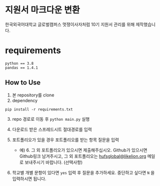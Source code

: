 # 지원서 마크다운 변환

한국외국어대학교 글로벌캠퍼스 멋쟁이사자처럼 10기 지원서 관리를 위해 제작했습니다.

# requirements

```
python == 3.8
pandas == 1.4.1
```

## How to Use

1. 본 repository를 clone
2. dependency

```
pip install -r requirements.txt
```

3. repo 경로로 이동 후 `python main.py` 실행
4. 다운로드 받은 스프레드시트 절대경로를 입력
5. 포트폴리오가 있을 경우 포트폴리오를 받는 항목 질문을 입력

   - 예) 6. 그 외 포트폴리오가 있으시면 제출해주십시오. Github가 있으시면 Github링크 남겨주시고, 그 외 포트폴리오는 hufsglobal@likelion.org 메일로 보내주시기 바랍니다. (선택사항)

6. 학교별 개별 문항이 있다면 `yes` 입력 후 질문을 추가하세요. 중단하고 싶다면 `N` 을 입력하시면 됩니다.
